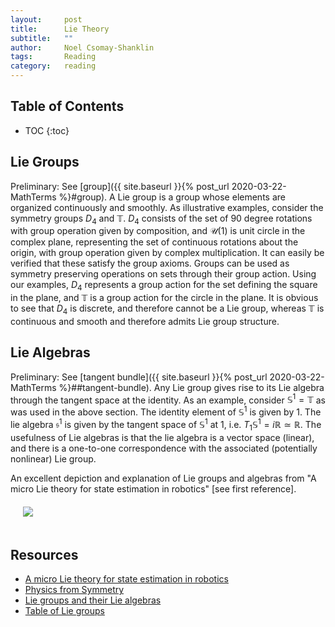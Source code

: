```yaml
---
layout:     post
title:      Lie Theory
subtitle:   ""
author:     Noel Csomay-Shanklin
tags:       Reading
category:   reading
---
```

## Table of Contents
* TOC
{:toc}

## Lie Groups
Preliminary: See [group]({{ site.baseurl }}{% post_url 2020-03-22-MathTerms %}#group). A Lie group is a group whose elements are organized continuously and smoothly. As illustrative examples, consider the symmetry groups $D_4$ and $\mathbb{T}$. $D_4$ consists of the set of 90 degree rotations with group operation given by composition, and $\mathcal{U}(1)$ is unit circle in the complex plane, representing the set of continuous rotations about the origin, with group operation given by complex multiplication. It can easily be verified that these satisfy the group axioms. Groups can be used as symmetry preserving operations on sets through their group action. Using our examples, $D_4$ represents a group action for the set defining the square in the plane, and $\mathbb{T}$ is a group action for the circle in the plane. It is obvious to see that $D_4$ is discrete, and therefore cannot be a Lie group, whereas $\mathbb{T}$ is continuous and smooth and therefore admits Lie group structure.

## Lie Algebras
Preliminary: See [tangent bundle]({{ site.baseurl }}{% post_url 2020-03-22-MathTerms %}##tangent-bundle). Any Lie group gives rise to its Lie algebra through the tangent space at the identity. As an example, consider $\mathbb{S}^1=\mathbb{T}$ as was used in the above section. The identity element of $\mathbb{S}^1$ is given by 1. The lie algebra $\mathfrak{s}^1$ is given by the tangent space of $\mathbb{S}^1$ at 1, i.e. $T_1\mathbb{S}^1=i\mathbb{R}\simeq \mathbb{R}$. The usefulness of Lie algebras is that the lie algebra is a vector space (linear), and there is a one-to-one correspondence with the associated (potentially nonlinear) Lie group. 

An excellent depiction and explanation of Lie groups and algebras from "A micro Lie theory for state estimation in robotics" [see first reference].
<img style="margin:20px 20px" src="https://noelc-s.github.io/website/img/LieTheory.png">
## Resources
* [A micro Lie theory for state estimation in robotics](https://arxiv.org/abs/1812.01537)
* [Physics from Symmetry](https://link.springer.com/book/10.1007/978-3-319-66631-0)
* [Lie groups and their Lie algebras](https://www.youtube.com/watch?v=mJ8ZDdA10GY&t=3501s)
* [Table of Lie groups](https://en.wikipedia.org/wiki/Table_of_Lie_groups)